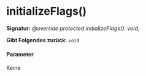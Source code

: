 # <a name="initializeflags"></a>initializeFlags()






**Signatur:** _@override protected initializeFlags(): void;_

**Gibt Folgendes zurück**: `void`





#### <a name="parameters"></a>Parameter
Keine


